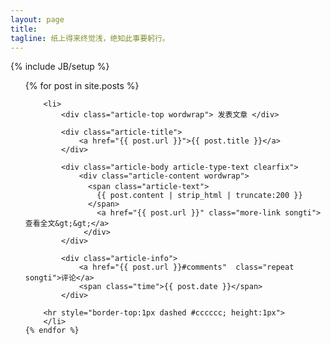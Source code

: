 ```yaml
---
layout: page
title: 
tagline: 纸上得来终觉浅，绝知此事要躬行。
---
```

{% include JB/setup %}

<ul>
	{% for post in site.posts %}
		
		<li>
			<div class="article-top wordwrap"> 发表文章 </div>

			<div class="article-title">
				<a href="{{ post.url }}">{{ post.title }}</a>
			</div>
			
			<div class="article-body article-type-text clearfix">   
				<div class="article-content wordwrap"> 
				  <span class="article-text">　
					{{ post.content | strip_html | truncate:200 }}
				  </span> 
					<a href="{{ post.url }}" class="more-link songti">查看全文&gt;&gt;</a> 
				 </div> 
			</div>

			<div class="article-info"> 
				<a href="{{ post.url }}#comments"  class="repeat songti">评论</a> 
				<span class="time">{{ post.date }}</span> 
			</div>

		<hr style="border-top:1px dashed #cccccc; height:1px">
		</li>
	{% endfor %}
</ul>

